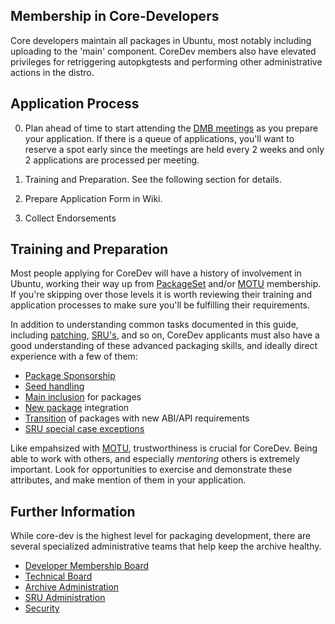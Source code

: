 Membership in Core-Developers
-----------------------------

Core developers maintain all packages in Ubuntu, most notably including uploading to the 'main' component.  CoreDev members also have elevated privileges for retriggering autopkgtests and performing other administrative actions in the distro.


Application Process
-------------------

0.  Plan ahead of time to start attending the [DMB meetings](https://wiki.ubuntu.com/DeveloperMembershipBoard/Agenda) as you prepare your application.  If there is a queue of applications, you'll want to reserve a spot early since the meetings are held every 2 weeks and only 2 applications are processed per meeting.

1.  Training and Preparation.  See the following section for details.

2.  Prepare Application Form in Wiki.

3.  Collect Endorsements


Training and Preparation
------------------------

Most people applying for CoreDev will have a history of involvement in Ubuntu, working their way up from [PackageSet](MembershipInPackageSet.md) and/or [MOTU](MembershipInMOTU.md) membership.  If you're skipping over those levels it is worth reviewing their training and application processes to make sure you'll be fulfilling their requirements.

In addition to understanding common tasks documented in this guide, including [patching](DebianPatch.md), [SRU's](PackageFixing.md), and so on, CoreDev applicants must also have a good understanding of these advanced packaging skills, and ideally direct experience with a few of them:

  * [Package Sponsorship](https://wiki.ubuntu.com/MOTU/Sponsorship/SponsorsQueue)
  * [Seed handling](https://wiki.ubuntu.com/SeedManagement)
  * [Main inclusion](MainInclusion.md) for packages
  * [New package](https://wiki.ubuntu.com/UbuntuDevelopment/NewPackages) integration
  * [Transition](Transitions.md) of packages with new ABI/API requirements
  * [SRU special case exceptions](https://wiki.ubuntu.com/StableReleaseUpdates#Documentation_for_Special_Cases)

Like empahsized with [MOTU](MembershipInMOTU.md), trustworthiness is crucial for CoreDev.  Being able to work with others, and especially *mentoring* others is extremely important.  Look for opportunities to exercise and demonstrate these attributes, and make mention of them in your application.


Further Information
-------------------

While core-dev is the highest level for packaging development, there are several specialized administrative teams that help keep the archive healthy.

  * [Developer Membership Board](https://wiki.ubuntu.com/DeveloperMembershipBoard)
  * [Technical Board](https://wiki.ubuntu.com/TechnicalBoard)
  * [Archive Administration](https://wiki.ubuntu.com/ArchiveAdministration)
  * [SRU Administration](https://wiki.ubuntu.com/UbuntuDevelopers#SRUDevelopers)
  * [Security](https://wiki.ubuntu.com/SecurityTeam)
